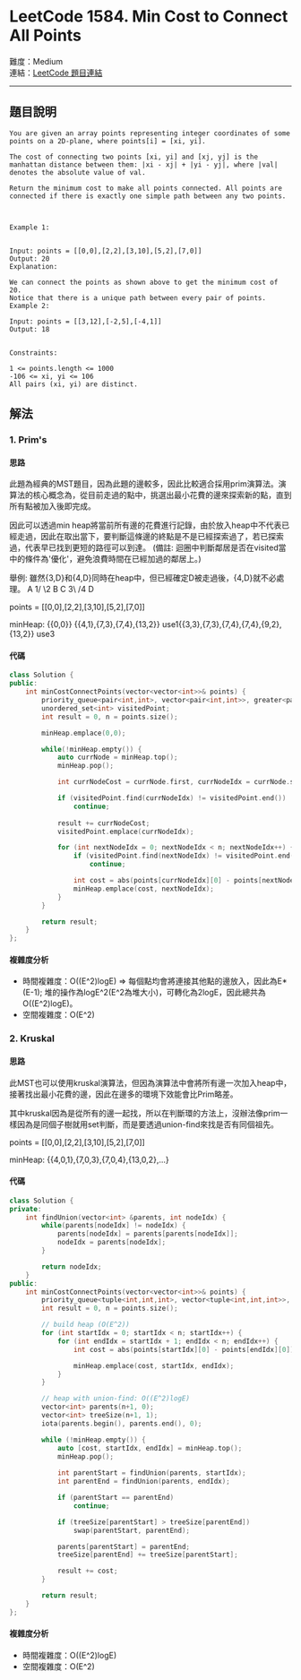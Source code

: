 # LeetCode 1584. Min Cost to Connect All Points

難度：Medium  
連結：[LeetCode 題目連結](https://leetcode.com/problems/min-cost-to-connect-all-points/description/)

---

## 題目說明
    
    You are given an array points representing integer coordinates of some points on a 2D-plane, where points[i] = [xi, yi].

    The cost of connecting two points [xi, yi] and [xj, yj] is the manhattan distance between them: |xi - xj| + |yi - yj|, where |val| denotes the absolute value of val.

    Return the minimum cost to make all points connected. All points are connected if there is exactly one simple path between any two points.

    

    Example 1:


    Input: points = [[0,0],[2,2],[3,10],[5,2],[7,0]]
    Output: 20
    Explanation: 

    We can connect the points as shown above to get the minimum cost of 20.
    Notice that there is a unique path between every pair of points.
    Example 2:

    Input: points = [[3,12],[-2,5],[-4,1]]
    Output: 18
    

    Constraints:

    1 <= points.length <= 1000
    -106 <= xi, yi <= 106
    All pairs (xi, yi) are distinct.

## 解法
### 1. Prim's
#### 思路

此題為經典的MST題目，因為此題的邊較多，因此比較適合採用prim演算法。演算法的核心概念為，從目前走過的點中，挑選出最小花費的邊來探索新的點，直到所有點被加入後即完成。

因此可以透過min heap將當前所有邊的花費進行記錄，由於放入heap中不代表已經走過，因此在取出當下，要判斷這條邊的終點是不是已經探索過了，若已探索過，代表早已找到更短的路徑可以到達。
(備註: 迴圈中判斷鄰居是否在visited當中的條件為'優化'，避免浪費時間在已經加過的鄰居上。)

舉例: 雖然{3,D}和{4,D}同時在heap中，但已經確定D被走過後，{4,D}就不必處理。
    A
  1/ \2
  B   C
  3\ /4
    D

points = [[0,0],[2,2],[3,10],[5,2],[7,0]]

minHeap: 
    {{0,0}}
    {{4,1},{7,3},{7,4},{13,2}}
use1{{3,3},{7,3},{7,4},{7,4},{9,2},{13,2}}
use3

#### 代碼
```c++
class Solution {
public:
    int minCostConnectPoints(vector<vector<int>>& points) {
        priority_queue<pair<int,int>, vector<pair<int,int>>, greater<pair<int,int>>> minHeap;   // {cost, nodeIdx}
        unordered_set<int> visitedPoint;
        int result = 0, n = points.size();

        minHeap.emplace(0,0);

        while(!minHeap.empty()) {
            auto currNode = minHeap.top();
            minHeap.pop();

            int currNodeCost = currNode.first, currNodeIdx = currNode.second;

            if (visitedPoint.find(currNodeIdx) != visitedPoint.end())
                continue;
            
            result += currNodeCost;
            visitedPoint.emplace(currNodeIdx);

            for (int nextNodeIdx = 0; nextNodeIdx < n; nextNodeIdx++) {
                if (visitedPoint.find(nextNodeIdx) != visitedPoint.end())
                    continue;

                int cost = abs(points[currNodeIdx][0] - points[nextNodeIdx][0]) + abs(points[currNodeIdx][1] - points[nextNodeIdx][1]);
                minHeap.emplace(cost, nextNodeIdx);
            }
        }

        return result;
    }
};
```

#### 複雜度分析

- 時間複雜度：O((E^2)logE) => 每個點均會將連接其他點的邊放入，因此為E*(E-1); 堆的操作為logE^2(E^2為堆大小)，可轉化為2logE，因此總共為O((E^2)logE)。
- 空間複雜度：O(E^2)

### 2. Kruskal
#### 思路

此MST也可以使用kruskal演算法，但因為演算法中會將所有邊一次加入heap中，接著找出最小花費的邊，因此在邊多的環境下效能會比Prim略差。

其中kruskal因為是從所有的邊一起找，所以在判斷環的方法上，沒辦法像prim一樣因為是同個子樹就用set判斷，而是要透過union-find來找是否有同個祖先。

points = [[0,0],[2,2],[3,10],[5,2],[7,0]]

minHeap: {{4,0,1},{7,0,3},{7,0,4},{13,0,2},...}

#### 代碼
```c++
class Solution {
private:
    int findUnion(vector<int> &parents, int nodeIdx) {
        while(parents[nodeIdx] != nodeIdx) {
            parents[nodeIdx] = parents[parents[nodeIdx]];
            nodeIdx = parents[nodeIdx];
        }

        return nodeIdx;
    }
public:
    int minCostConnectPoints(vector<vector<int>>& points) {
        priority_queue<tuple<int,int,int>, vector<tuple<int,int,int>>, greater<tuple<int,int,int>>> minHeap;
        int result = 0, n = points.size();

        // build heap (O(E^2))
        for (int startIdx = 0; startIdx < n; startIdx++) {
            for (int endIdx = startIdx + 1; endIdx < n; endIdx++) {
                int cost = abs(points[startIdx][0] - points[endIdx][0]) + abs(points[startIdx][1] - points[endIdx][1]);

                minHeap.emplace(cost, startIdx, endIdx);
            }
        }

        // heap with union-find: O((E^2)logE)
        vector<int> parents(n+1, 0);
        vector<int> treeSize(n+1, 1);
        iota(parents.begin(), parents.end(), 0);

        while (!minHeap.empty()) {
            auto [cost, startIdx, endIdx] = minHeap.top();
            minHeap.pop();
            
            int parentStart = findUnion(parents, startIdx);
            int parentEnd = findUnion(parents, endIdx);

            if (parentStart == parentEnd)
                continue;

            if (treeSize[parentStart] > treeSize[parentEnd])
                swap(parentStart, parentEnd);

            parents[parentStart] = parentEnd;
            treeSize[parentEnd] += treeSize[parentStart];

            result += cost;
        }

        return result;
    }
};
```

#### 複雜度分析

- 時間複雜度：O((E^2)logE)
- 空間複雜度：O(E^2)
